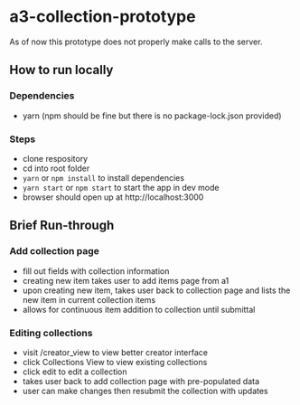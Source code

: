 # a3-collection-prototype

As of now this prototype does not properly make calls to the server.



## How to run locally

### Dependencies

* yarn (npm should be fine but there is no package-lock.json provided)

### Steps

* clone respository
* cd into root folder
* `yarn` or `npm install` to install dependencies
* `yarn start` or `npm start` to start the app in dev mode
* browser should open up at http://localhost:3000



## Brief Run-through

### Add collection page

* fill out fields with collection information
* creating new item takes user to add items page from a1
* upon creating new item, takes user back to collection page and lists the new item in current collection items
* allows for continuous item addition to collection until submittal

### Editing collections

* visit /creator_view to view better creator interface
* click Collections View to view existing collections
* click edit to edit a collection
* takes user back to add collection page with pre-populated data
* user can make changes then resubmit the collection with updates

